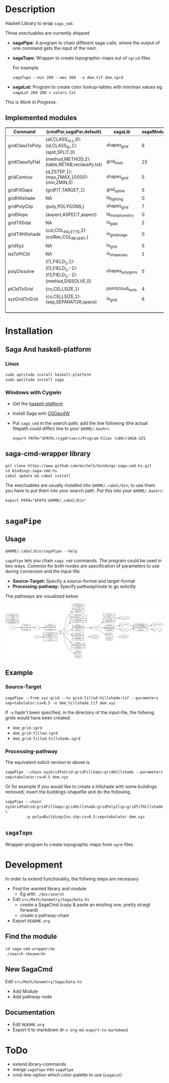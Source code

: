 # Description

Haskell Library to wrap `saga_cmd`.

Three exectuables are currently shipped

-   **sagaPipe:** A program to chain different saga-calls, where the output of
    one command gets the input of the next.
-   **sagaTopo:** Wrapper to create topographic-maps out of `sgrid`-files
    
    For example
    
        sagaTopo --min 280 --max 360  -o dem.tif dem.sgrd

-   **sagaLut:** Program to create color lookup-tables with min/max values
    eg `sagaLut 260 280 > colors.txt`

This is *Work In Progress*.

## Implemented modules

<table border="2" cellspacing="0" cellpadding="6" rules="groups" frame="hsides">


<colgroup>
<col  class="left" />

<col  class="left" />

<col  class="left" />

<col  class="right" />

<col  class="left" />
</colgroup>
<thead>
<tr>
<th scope="col" class="left">Command</th>
<th scope="col" class="left">(cmdPar,sagaPar,default)</th>
<th scope="col" class="left">sagaLib</th>
<th scope="col" class="right">sagaModule</th>
<th scope="col" class="left">defaultSuffix</th>
</tr>
</thead>

<tbody>
<tr>
<td class="left">gridClassToPoly</td>
<td class="left">(all,CLASS<sub>ALL</sub>,0):(id,CLASS<sub>ID</sub>,1):(split,SPLIT,0)</td>
<td class="left">shapes<sub>grid</sub></td>
<td class="right">6</td>
<td class="left">\_polygons.shp</td>
</tr>


<tr>
<td class="left">gridClassifyFlat</td>
<td class="left">(method,METHOD,2):(table,RETAB,reclassify.txt)</td>
<td class="left">grid<sub>tools</sub></td>
<td class="right">15</td>
<td class="left">\_reclassified.sgrd</td>
</tr>


<tr>
<td class="left">gridContour</td>
<td class="left">(d,ZSTEP,1):(max,ZMAX,10000):(min,ZMIN,0)</td>
<td class="left">shapes<sub>grid</sub></td>
<td class="right">5</td>
<td class="left">\_contour.sgrd</td>
</tr>


<tr>
<td class="left">gridFillGaps</td>
<td class="left">(grdFlT,TARGET,1)</td>
<td class="left">grid<sub>spline</sub></td>
<td class="right">5</td>
<td class="left">\_filled.sgrd</td>
</tr>


<tr>
<td class="left">gridHillshade</td>
<td class="left">NA</td>
<td class="left">ta<sub>lighting</sub></td>
<td class="right">0</td>
<td class="left">\_hillshade.sgrd</td>
</tr>


<tr>
<td class="left">gridPolyClip</td>
<td class="left">(poly,POLYGONS,)</td>
<td class="left">shapes<sub>grid</sub></td>
<td class="right">7</td>
<td class="left">\_polyClip.sgrd</td>
</tr>


<tr>
<td class="left">gridSlope</td>
<td class="left">(aspect,ASPECT,aspect)</td>
<td class="left">ta<sub>morphometry</sub></td>
<td class="right">0</td>
<td class="left">\_slope.sgrd</td>
</tr>


<tr>
<td class="left">gridTifGdal</td>
<td class="left">NA</td>
<td class="left">io<sub>gdal</sub></td>
<td class="right">2</td>
<td class="left">.tif</td>
</tr>


<tr>
<td class="left">gridTifHillshade</td>
<td class="left">(col,COL<sub>PALETTE</sub>,2):(colRev,COL<sub>REVERT</sub>,)</td>
<td class="left">io<sub>grid</sub><sub>image</sub></td>
<td class="right">0</td>
<td class="left">.tif</td>
</tr>


<tr>
<td class="left">gridXyz</td>
<td class="left">NA</td>
<td class="left">io<sub>grid</sub></td>
<td class="right">5</td>
<td class="left">.xyz</td>
</tr>


<tr>
<td class="left">lasToPtCld</td>
<td class="left">NA</td>
<td class="left">io<sub>shapes</sub><sub>las</sub></td>
<td class="right">1</td>
<td class="left">.spc</td>
</tr>


<tr>
<td class="left">polyDissolve</td>
<td class="left">(f1,FIELD<sub>1</sub>,1):(f2,FIELD<sub>1</sub>,-1):(f3,FIELD<sub>1</sub>,-1):(method,DISSOLVE,0)</td>
<td class="left">shapes<sub>polygons</sub></td>
<td class="right">5</td>
<td class="left">\_disollved.shp</td>
</tr>


<tr>
<td class="left">ptCldToGrid</td>
<td class="left">(cs,CELLSIZE,1)</td>
<td class="left">pointcloud<sub>tools</sub></td>
<td class="right">4</td>
<td class="left">.sgrd</td>
</tr>


<tr>
<td class="left">xyzGridToGrid</td>
<td class="left">(cs,CELLSIZE,1):(sep,SEPARATOR,space)</td>
<td class="left">io<sub>grid</sub></td>
<td class="right">6</td>
<td class="left">.sgrd</td>
</tr>


<tr>
<td class="left">&#xa0;</td>
<td class="left">&#xa0;</td>
<td class="left">&#xa0;</td>
<td class="right">&#xa0;</td>
<td class="left">&#xa0;</td>
</tr>
</tbody>
</table>

# Installation

## Saga And haskell-platform

### Linux

    sudo aptitude install haskell-platform
    sudo aptitude install saga

### Windows with Cygwin

-   Get the [haskell-platform](http://www.haskell.org/platform/)
-   Install Saga with [OSGeo4W](http://trac.osgeo.org/osgeo4w/)
-   Put `saga_cmd` in the search path; add the line following (the actual
    filepath could differ) line to your `$HOME/.bashrc`
    
        export PATH="$PATH:/cygdrive/c/Program Files (x86)/SAGA-GIS

## saga-cmd-wrapper library

    git clone https://www.github.com/michelk/bindings-saga-cmd.hs.git
    cd bindings-saga-cmd.hs
    cabal update && cabal install

The exectuables are usually installed into `$HOME/.cabal/bin`; to
use them you have to put them into your search path. Put this into
your `$HOME/.bashrc`:

    export PATH="$PATH:$HOME/.cabal/bin"

# `sagaPipe`

## Usage

    $HOME/.cabal/bin/sagaPipe --help

`sagaPipe` lets you chain `saga_cmd` commands. The program could be
used in two ways. Common for both modes are specification of
parameters to use during conversion and the input-file.

-   **Source-Target:** Specify a source-format and target-format
-   **Processing-pathway:** Specify pathway/route to go exlicitly

The pathways are visualized below

![img](doc/figures/chains.png)

## Example

### Source-Target

    sagaPipe --from xyz-grid --to grid-filled-hillshade-tif --parameters sep=tabulator:cs=0.5 -o dem_hillshade.tif dem.xyz

If `-o` hadn't been specified, in the directory of the input-file, the follwing grids would have been created:

-   `dem_grid.sgrd`
-   `dem_grid-filled.sgrd`
-   `dem_grid-filled_hillshade.sgrd`

### Processing-pathway

The equivalent exlicit version to above is

    sagaPipe --chain xyzGridToGrid:gridFillGaps:gridHillshade --parameters sep=tabulator:cs=0.5 dem.xyz

Or for example If you would like to create a hillshade with some
buildings removed; invert the buildings-shapefile and do the
following

    sagaPipe --chain xyzGridToGrid:gridFillGaps:gridHillshade:gridPolyClip:gridTifHillshade  \
             -p poly=BuildingsInv.shp:cs=0.5:sep=tabulator dem.xyz

## `sagaTopo`

Wrapper-program to create topographic maps from `sgrd`-files

# Development

In order to extend functionality, the follwing steps are necessary
-   Find the wanted library and module
    -   Eg with `./doc/search`
-   Edit `src/Math/Geometry/Saga/Data.hs`
    -   create a SagaCmd (copy & paste an existing one; pretty straigt forward)
    -   create a pathway-chain
-   Export `README.org`

## Find the module

    cd saga-cmd-wrapper/do
    ./search <keyword> 

## New SagaCmd

Edit `src/Math/Geometry/Saga/Data.hs`
-   Add Module
-   Add pathway node

## Documentation

-   Edit `README.org`
-   Export it to markdown (`M-x org-md-export-to-markdown`)

# ToDo

-   extend library-commands
-   merge `sagaTopo` into `sagaPipe`
-   cmd-line-option which color-palette to use (`sagaLut`)
